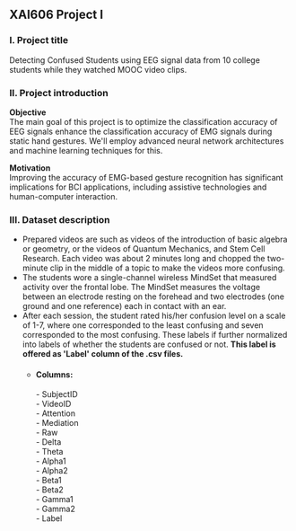 XAI606 Project I
----------------------------------------------
### I. Project title
Detecting Confused Students using EEG signal data from 10 college students while they watched MOOC video clips. 

      
### II. Project introduction
**Objective**   
The main goal of this project is to optimize the classification accuracy of EEG signals 
enhance the classification accuracy of EMG signals during static hand gestures. We'll employ advanced neural network architectures and machine learning techniques for this.       
   
**Motivation**    
Improving the accuracy of EMG-based gesture recognition has significant implications for BCI applications, including assistive technologies and human-computer interaction.

### III. Dataset description   
- Prepared videos are such as videos of the introduction of basic algebra or geometry, or the videos of Quantum Mechanics, and Stem Cell Research. Each video was about 2 minutes long and chopped the two-minute clip in the middle of a topic to make the videos more confusing.   
- The students wore a single-channel wireless MindSet that measured activity over the frontal lobe. The MindSet measures the voltage between an electrode resting on the forehead and two electrodes (one ground and one reference) each in contact with an ear.   
- After each session, the student rated his/her confusion level on a scale of 1-7, where one corresponded to the least confusing and seven corresponded to the most confusing. These labels if further normalized into labels of whether the students are confused or not. **This label is offered as 'Label' column of the .csv files.**
  - #### Columns:   
    -&nbsp;SubjectID   
    -&nbsp;VideoID   
    -&nbsp;Attention   
    -&nbsp;Mediation   
    -&nbsp;Raw   
    -&nbsp;Delta   
    -&nbsp;Theta   
    -&nbsp;Alpha1   
    -&nbsp;Alpha2   
    -&nbsp;Beta1   
    -&nbsp;Beta2   
    -&nbsp;Gamma1   
    -&nbsp;Gamma2   
    -&nbsp;Label
